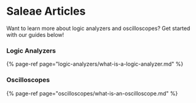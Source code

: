 # Saleae Articles

Want to learn more about logic analyzers and oscilloscopes? Get started with our guides below!

### Logic Analyzers

{% page-ref page="logic-analyzers/what-is-a-logic-analyzer.md" %}

### Oscilloscopes

{% page-ref page="oscilloscopes/what-is-an-oscilloscope.md" %}









